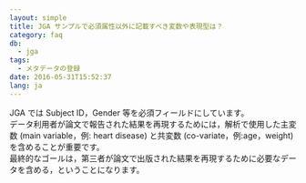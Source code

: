 ```yaml
---
layout: simple
title: JGA サンプルで必須属性以外に記載すべき変数や表現型は？
category: faq
db:
  - jga
tags: 
  - メタデータの登録
date: 2016-05-31T15:52:37
lang: ja
---
```


JGA では Subject ID，Gender 等を必須フィールドにしています。    
データ利用者が論文で報告された結果を再現するためには，解析で使用した主変数 (main variable，例: heart disease) と共変数 (co-variate，例:age，weight) を含めることが重要です。    
最終的なゴールは，第三者が論文で出版された結果を再現するために必要なデータを含める，ということになります。